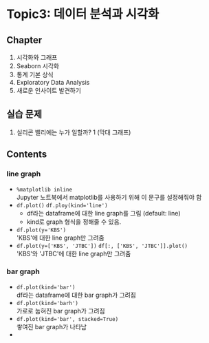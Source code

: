 # Topic3: 데이터 분석과 시각화
## Chapter
1. 시각화와 그래프
2. Seaborn 시각화
3. 통계 기본 상식
4. Exploratory Data Analysis
5. 새로운 인사이트 발견하기
## 실습 문제
1. 실리콘 밸리에는 누가 일할까? 1 (막대 그래프)
## Contents
### line graph
- `%matplotlib inline` 
<br> Jupyter 노트북에서 matplotlib를 사용하기 위해 이 문구를 설정해줘야 함
- `df.plot()` `df.ploy(kind='line')`
  - df라는 dataframe에 대한 line graph를 그림 (default: line)
  - kind로 graph 형식을 정해줄 수 있음.
- `df.plot(y='KBS')` 
<br> 'KBS'에 대한 line graph만 그려줌
- `df.plot(y=['KBS', 'JTBC'])` `df[:, ['KBS', 'JTBC']].plot()`
<br> 'KBS'와 'JTBC'에 대한 line graph만 그려줌
### bar graph
- `df.plot(kind='bar')`
<br> df라는 dataframe에 대한 bar graph가 그려짐
- `df.plot(kind='barh')`
<br> 가로로 눕혀진 bar graph가 그려짐
- `df.plot(kind='bar', stacked=True)`
<br> 쌓여진 bar graph가 나타남
- 
